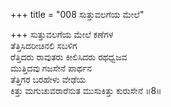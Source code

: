 +++
title = "008 ಸುತ್ತುವಲಗೆಯ ಮೇಲೆ"

+++
ಸುತ್ತುವಲಗೆಯ ಮೇಲೆ ಕಣೆಗಳ  
ತೆತ್ತಿಸಿದರೀಚಿನಲಿ ಸಬಳಿಗ  
ರೆತ್ತಿದರು ರಾವುತರು ಕೀಲಿಸಿದರು ರಥಧ್ವಜವ  
ಮುತ್ತಿದವು ಗಜಸೇನೆ ಪಾರ್ಥನ  
ತೆತ್ತಿಗರ ಬರಹೇಳು ವೇಢೆಯ  
ಕಿತ್ತು ಮಗುಚುವರಾರೆನುತ ಮುಸುಕಿತ್ತು ಕುರುಸೇನೆ    ॥8॥